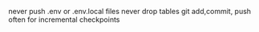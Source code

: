 never push .env or .env.local files
never drop tables
git add,commit, push often for incremental checkpoints